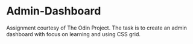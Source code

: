 # Admin-Dashboard
Assignment courtesy of The Odin Project. The task is to create an admin dashboard with focus on learning and using CSS grid.

